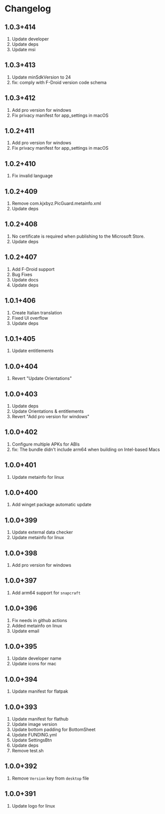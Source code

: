 # Changelog

## 1.0.3+414

1. Update developer
2. Update deps
3. Update msi

## 1.0.3+413

1. Update minSdkVersion to 24
2. fix: comply with F-Droid version code schema

## 1.0.3+412

1. Add pro version for windows
2. Fix privacy manifest for app_settings in macOS

## 1.0.2+411

1. Add pro version for windows
2. Fix privacy manifest for app_settings in macOS

## 1.0.2+410

1. Fix invalid language

## 1.0.2+409

1. Remove com.kjxbyz.PicGuard.metainfo.xml
2. Update deps

## 1.0.2+408

1. No certificate is required when publishing to the Microsoft Store.
2. Update deps

## 1.0.2+407

1. Add F-Droid support
2. Bug Fixes
3. Update docs
4. Update deps

## 1.0.1+406

1. Create Italian translation
2. Fixed UI overflow
3. Update deps

## 1.0.1+405

1. Update entitlements

## 1.0.0+404

1. Revert "Update Orientations"

## 1.0.0+403

1. Update deps
2. Update Orientations & entitlements
3. Revert "Add pro version for windows"

## 1.0.0+402

1. Configure multiple APKs for ABIs
2. fix: The bundle didn't include arm64 when building on Intel-based Macs

## 1.0.0+401

1. Update metainfo for linux

## 1.0.0+400

1. Add winget package automatic update

## 1.0.0+399

1. Update external data checker
2. Update metainfo for linux

## 1.0.0+398

1. Add pro version for windows

## 1.0.0+397

1. Add arm64 support for `snapcraft`

## 1.0.0+396

1. Fix needs in github actions
2. Added metainfo on linux
3. Update email

## 1.0.0+395

1. Update developer name
2. Update icons for mac

## 1.0.0+394

1. Update manifest for flatpak

## 1.0.0+393

1. Update manifest for flathub
2. Update image version
3. Update bottom padding for BottomSheet
4. Update FUNDING.yml
5. Update SettingsBtn
6. Update deps
7. Remove test.sh

## 1.0.0+392

1. Remove `Version` key from `desktop` file

## 1.0.0+391

1. Update logo for linux
